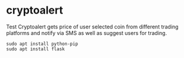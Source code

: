 # cryptoalert
Test
Cryptoalert gets price of user selected coin from different trading platforms and notify via SMS as well as suggest users for trading.  

 ``` sudo apt install python-pip ``` <br/>
 ``` sudo apt install flask ```
